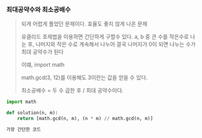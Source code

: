 ### 최대공약수와 최소공배수

> 되게 어렵게 풀었던 문제이다. 효율도 좋지 않게 나온 문제
>
> 유클리드 호제법을 이용하면 간단하게 구할수 있다. a, b 중 큰 수를 작은수로 나눈 후, 나머지와 작은 수로 계속해서 나누어 결국 나머지가 0이 되면 나누는 수가 최대 공약수가 된다
>
> 이떄, import math
>
> math.gcd(3, 12)를 이용해도 3이란는 값을 얻을 수 있다.
>
> 최소공배수 = 두 수 곱한 후 / 최대 공약수이다. 

```python
import math

def solution(n, m):
    return [math.gcd(n, m), (n * m) // math.gcd(n, m)]

가장 간단한 코드
```


